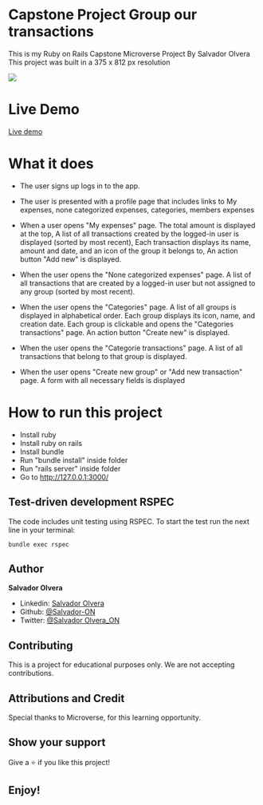 # Capstone Project Group our transactions

This is my Ruby on Rails Capstone Microverse Project By Salvador Olvera 
This project was built in a 375 x 812 px resolution

![](app/assets/images/vg.gif)

# Live Demo

[Live demo](https://warm-brushlands-71972.herokuapp.com/)

# What it does

- The user signs up logs in to the app.
- The user is presented with a profile page that includes links to My expenses, none categorized expenses, categories, members expenses

- When a user opens "My expenses" page. The total amount is displayed at the top, A list of all transactions created by the logged-in user is displayed (sorted by most recent), Each transaction displays its name, amount and date, and an icon of the group it belongs to, An action button "Add new" is displayed.

- When the user opens the "None categorized expenses" page. A list of all transactions that are created by a logged-in user but not assigned to any group (sorted by most recent).

- When the user opens the "Categories" page. A list of all groups is displayed in alphabetical order. Each group displays its icon, name, and creation date.  Each group is clickable and opens the "Categories transactions" page.  An action button "Create new" is displayed.

-  When the user opens the "Categorie transactions" page. A list of all transactions that belong to that group is displayed.

- When the user opens "Create new group" or "Add new transaction" page. A form with all necessary fields is displayed


# How to run this project

- Install ruby
- Install ruby on rails
- Install bundle
- Run "bundle install" inside folder
- Run "rails server" inside folder
- Go to http://127.0.0.1:3000/


## Test-driven development RSPEC

The code includes unit testing using RSPEC. To start the test run the next line in your terminal:

```
bundle exec rspec
```

## Author

**Salvador Olvera**
- Linkedin: [Salvador Olvera](https://www.linkedin.com/in/salvador-olvera-n)
- Github: [@Salvador-ON](https://github.com/Salvador-ON)
- Twitter: [@Salvador Olvera_ON](https://twitter.com/Salvador_ON) 


## Contributing

This is a project for educational purposes only. We are not accepting contributions.

## Attributions and Credit

Special thanks to Microverse, for this learning opportunity. 

## Show your support

Give a ⭐️ if you like this project!

## Enjoy!
